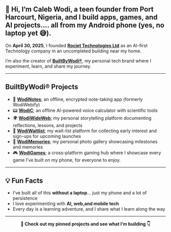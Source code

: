 ## **👋 Hi, I’m Caleb Wodi**, a **teen founder** from Port Harcourt, Nigeria, and I build **apps, games, and AI projects**.... all from my **Android phone** (yes, no laptop yet 😅).  

On **April 30, 2025**, I founded **[Rocjet Technologies Ltd](https://github.com/RocjetTechnologies)** as an AI-first Technology company in an uncompleted building near my home.

I’m also the creator of **[BuiltByWodi®](https://builtbywodi.netlify.app)**, my personal tech brand where I experiment, learn, and share my journey.  

---

## BuiltByWodi® Projects

- 🔐 [**WodiNotes**](https://wodinotes.vercel.app); an offline, encrypted note-taking app (formerly WodiWebify)  
- 📟 [**WodiC**](https://wodic.vercel.app); an offline AI-powered voice calculator with scientific tools  
- 🌍 [**WodiWideWeb**](https://wodiwideweb.vercel.app); my personal storytelling platform documenting reflections, lessons, and projects  
- 🧪 [**WodiWaitlist**](https://wodiwaitlist.vercel.app); my wait-list platform for collecting early interest and sign-ups for upcoming launches  
- 📸 [**WodiMemories**](https://wodimemories.vercel.app); my personal photo gallery showcasing milestones and memories  
- 🎮 [**WodiGames**](https://wodigames.vercel.app); a cross-platform gaming hub where I showcase every game I’ve built on my phone, for everyone to enjoy.  

---

## 💡 Fun Facts

- I’ve built all of this **without a laptop**... just my phone and a lot of persistence  
- I love experimenting with **AI, web,and mobile tech**  
- Every day is a learning adventure, and I share what I learn along the way  

---

<p align="center"><strong>📌 Check out my pinned projects and see what I’m building 👇</strong></p>
